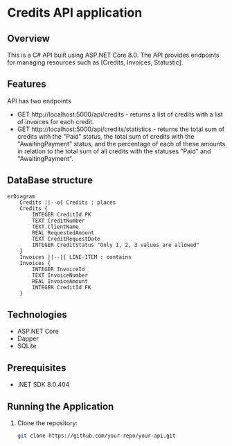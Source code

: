 # Credits API application

## Overview
This is a C# API built using ASP.NET Core 8.0. The API provides endpoints for managing resources such as [Credits, Invoices, Statustic].

## Features
API has two endpoints
- GET http://localhost:5000/api/credits - returns a list of credits with a list of invoices for each credit.
- GET http://localhost:5000/api/credits/statistics - returns the total sum of credits with the "Paid" status, the total
               sum of credits with the "AwaitingPayment" status, and the percentage of each of these amounts in relation to the total 
               sum of all credits with the statuses "Paid" and "AwaitingPayment".


## DataBase structure
```mermaid
erDiagram
    Credits ||--o{ Credits : places
    Credits {
        INTEGER CreditId PK
        TEXT CreditNumber
        TEXT ClientName
        REAL RequestedAmount
        TEXT CreditRequestDate
        INTEGER CreditStatus "Only 1, 2, 3 values are allowed"
    }
    Invoices ||--|{ LINE-ITEM : contains
    Invoices {
        INTEGER InvoiceId
        TEXT InvoiceNumber
        REAL InvoiceAmount
        INTEGER CreditId FK
    }
```

    
## Technologies
- ASP.NET Core
- Dapper
- SQLite

## Prerequisites
- .NET SDK 8.0.404

## Running the Application
1. Clone the repository:
   ```bash
   git clone https://github.com/your-repo/your-api.git